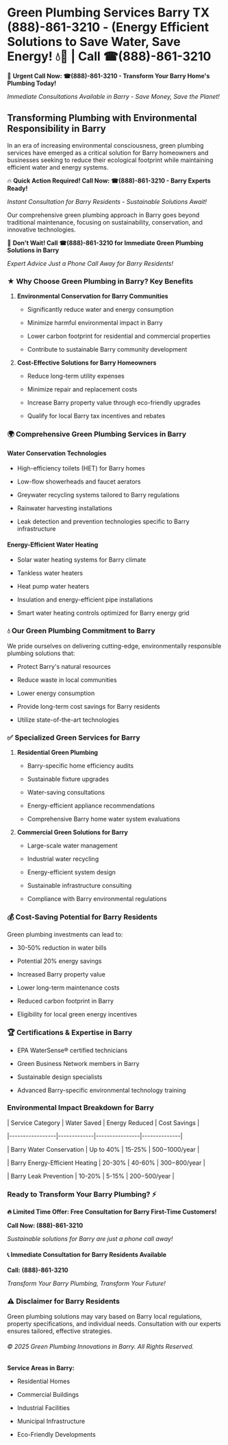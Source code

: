 # Green Plumbing Services Barry TX (888)-861-3210 - (Energy Efficient Solutions to Save Water, Save Energy! 💧🌿 | Call ☎(888)-861-3210

🚨 **Urgent Call Now: ☎(888)-861-3210 - Transform Your Barry Home's Plumbing Today!**
*Immediate Consultations Available in Barry - Save Money, Save the Planet!*

## Transforming Plumbing with Environmental Responsibility in Barry

In an era of increasing environmental consciousness, green plumbing services have emerged as a critical solution for Barry homeowners and businesses seeking to reduce their ecological footprint while maintaining efficient water and energy systems. 

🔥 **Quick Action Required! Call Now: ☎(888)-861-3210 - Barry Experts Ready!**
*Instant Consultation for Barry Residents - Sustainable Solutions Await!*

Our comprehensive green plumbing approach in Barry goes beyond traditional maintenance, focusing on sustainability, conservation, and innovative technologies.

🚨 **Don't Wait! Call ☎(888)-861-3210 for Immediate Green Plumbing Solutions in Barry**
*Expert Advice Just a Phone Call Away for Barry Residents!*

### ★ Why Choose Green Plumbing in Barry? Key Benefits

1. **Environmental Conservation for Barry Communities** 
   - Significantly reduce water and energy consumption
   - Minimize harmful environmental impact in Barry
   - Lower carbon footprint for residential and commercial properties
   - Contribute to sustainable Barry community development

2. **Cost-Effective Solutions for Barry Homeowners** 
   - Reduce long-term utility expenses
   - Minimize repair and replacement costs
   - Increase Barry property value through eco-friendly upgrades
   - Qualify for local Barry tax incentives and rebates

### 🌍 Comprehensive Green Plumbing Services in Barry

#### Water Conservation Technologies
- High-efficiency toilets (HET) for Barry homes
- Low-flow showerheads and faucet aerators
- Greywater recycling systems tailored to Barry regulations
- Rainwater harvesting installations
- Leak detection and prevention technologies specific to Barry infrastructure

#### Energy-Efficient Water Heating
- Solar water heating systems for Barry climate
- Tankless water heaters
- Heat pump water heaters
- Insulation and energy-efficient pipe installations
- Smart water heating controls optimized for Barry energy grid

### 💧 Our Green Plumbing Commitment to Barry

We pride ourselves on delivering cutting-edge, environmentally responsible plumbing solutions that:
- Protect Barry's natural resources
- Reduce waste in local communities
- Lower energy consumption
- Provide long-term cost savings for Barry residents
- Utilize state-of-the-art technologies

### ✅ Specialized Green Services for Barry

1. **Residential Green Plumbing**
   - Barry-specific home efficiency audits
   - Sustainable fixture upgrades
   - Water-saving consultations
   - Energy-efficient appliance recommendations
   - Comprehensive Barry home water system evaluations

2. **Commercial Green Solutions for Barry**
   - Large-scale water management
   - Industrial water recycling
   - Energy-efficient system design
   - Sustainable infrastructure consulting
   - Compliance with Barry environmental regulations

### 💰 Cost-Saving Potential for Barry Residents

Green plumbing investments can lead to:
- 30-50% reduction in water bills
- Potential 20% energy savings
- Increased Barry property value
- Lower long-term maintenance costs
- Reduced carbon footprint in Barry
- Eligibility for local green energy incentives

### 🏆 Certifications & Expertise in Barry

- EPA WaterSense® certified technicians
- Green Business Network members in Barry
- Sustainable design specialists
- Advanced Barry-specific environmental technology training

### Environmental Impact Breakdown for Barry

| Service Category | Water Saved | Energy Reduced | Cost Savings |
|-----------------|-------------|----------------|--------------|
| Barry Water Conservation | Up to 40% | 15-25% | $500-$1000/year |
| Barry Energy-Efficient Heating | 20-30% | 40-60% | $300-$800/year |
| Barry Leak Prevention | 10-20% | 5-15% | $200-$500/year |

### Ready to Transform Your Barry Plumbing? ⚡

**🔥 Limited Time Offer: Free Consultation for Barry First-Time Customers!**

**Call Now: (888)-861-3210**
*Sustainable solutions for Barry are just a phone call away!*

#### 📞 Immediate Consultation for Barry Residents Available

**Call: (888)-861-3210**
*Transform Your Barry Plumbing, Transform Your Future!*

### ⚠️ Disclaimer for Barry Residents

Green plumbing solutions may vary based on Barry local regulations, property specifications, and individual needs. Consultation with our experts ensures tailored, effective strategies.

###### © 2025 Green Plumbing Innovations in Barry. All Rights Reserved.

**Service Areas in Barry:** 
- Residential Homes
- Commercial Buildings
- Industrial Facilities
- Municipal Infrastructure
- Eco-Friendly Developments